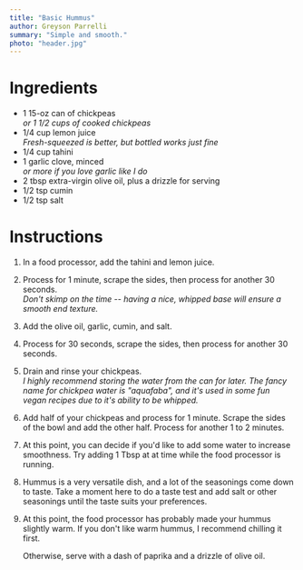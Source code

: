 ```yaml
---
title: "Basic Hummus"
author: Greyson Parrelli
summary: "Simple and smooth."
photo: "header.jpg"
---
```


# Ingredients

- 1 15-oz can of chickpeas  
  _or 1 1/2 cups of cooked chickpeas_
- 1/4 cup lemon juice  
  _Fresh-squeezed is better, but bottled works just fine_
- 1/4 cup tahini
- 1 garlic clove, minced  
  _or more if you love garlic like I do_
- 2 tbsp extra-virgin olive oil, plus a drizzle for serving
- 1/2 tsp cumin
- 1/2 tsp salt


# Instructions

1. In a food processor, add the tahini and lemon juice.
1. Process for 1 minute, scrape the sides, then process for another 30 seconds.  
    _Don't skimp on the time -- having a nice, whipped base will ensure a smooth end texture._
1. Add the olive oil, garlic, cumin, and salt.
1. Process for 30 seconds, scrape the sides, then process for another 30 seconds.
1. Drain and rinse your chickpeas.  
    _I highly recommend storing the water from the can for later. The fancy name for chickpea water is "aquafaba", and it's used in some fun vegan recipes due to it's ability to be whipped._
1. Add half of your chickpeas and process for 1 minute. Scrape the sides of the bowl and add the other half. Process for another 1 to 2 minutes.
1. At this point, you can decide if you'd like to add some water to increase smoothness. Try adding 1 Tbsp at at time while the food processor is running.
1. Hummus is a very versatile dish, and a lot of the seasonings come down to taste. Take a moment here to do a taste test and add salt or other seasonings until the taste suits your preferences.
1. At this point, the food processor has probably made your hummus slightly warm. If you don't like warm hummus, I recommend chilling it first.

    Otherwise, serve with a dash of paprika and a drizzle of olive oil.
